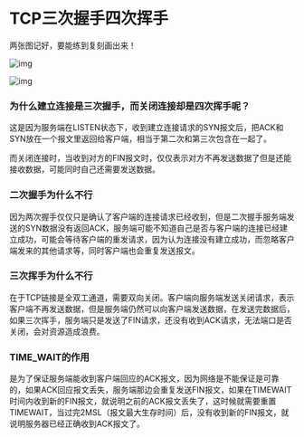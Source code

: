 # TCP三次握手四次挥手

 两张图记好，要能练到复刻画出来！

![img](https://vingdream.cn/static/abd8f3ba67e9864d180798bcf37bab73.jpg) 

 ![img](https://vingdream.cn/static/ec383f1352a3c7e76ad5aaa4205c1779.jpg) 



### 为什么建立连接是三次握手，而关闭连接却是四次挥手呢？

这是因为服务端在LISTEN状态下，收到建立连接请求的SYN报文后，把ACK和SYN放在一个报文里返回给客户端，相当于第二次和第三次包含在一起了。

而关闭连接时，当收到对方的FIN报文时，仅仅表示对方不再发送数据了但是还能接收数据，可能同时自己还需要发送数据。

### 二次握手为什么不行

因为两次握手仅仅只是确认了客户端的连接请求已经收到，但是二次握手服务端发送的SYN数据没有返回ACK，服务端可能不知道自己是否与客户端的连接已经建立成功，可能会等待客户端的重发请求，因为认为连接没有建立成功，而忽略客户端发来的其他请求等，同时客户端也会重复发送报文。

### 三次挥手为什么不行

在于TCP链接是全双工通道，需要双向关闭。客户端向服务端发送关闭请求，表示客户端不再发送数据，但是服务端仍然可以向客户端发送数据，在发送完数据后，如果三次挥手，服务端只是发送了FIN请求，还没有收到ACK请求，无法端口是否关闭，会对资源造成浪费。

### TIME_WAIT的作用

是为了保证服务端能收到客户端回应的ACK报文，因为网络是不能保证是可靠的，如果ACK回应报文丢失，服务端那边会重复发送FIN报文，如果在TIMEWAIT时间内收到新的FIN报文，就说明之前的ACK报文丢失了，这时候就需要重置TIMEWAIT，当过完2MSL（报文最大生存时间）后，没有收到新的FIN报文，就说明服务器已经正确收到ACK报文了。

